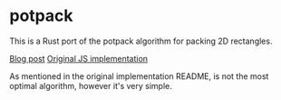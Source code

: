# potpack

This is a Rust port of the potpack algorithm for packing 2D rectangles.

[Blog post](https://observablehq.com/@mourner/simple-rectangle-packing)
[Original JS implementation](https://github.com/mapbox/potpack)

As mentioned in the original implementation README, is not the most optimal algorithm, however it's very simple.
